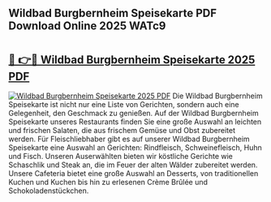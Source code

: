 ## Wildbad Burgbernheim Speisekarte PDF Download Online 2025 WATc9

# <h2><a href="http://gcd9q1.nevu.top/?p=Wildbad+Burgbernheim+Speisekarte">🔗 👉🔴 Wildbad Burgbernheim Speisekarte 2025 PDF</a></h2>

[![Wildbad Burgbernheim Speisekarte 2025 PDF](https://i.imgur.com/dBaPXMq.png)](http://gcd9q1.nevu.top/?p=Wildbad+Burgbernheim+Speisekarte)
Die Wildbad Burgbernheim Speisekarte ist nicht nur eine Liste von Gerichten, sondern auch eine Gelegenheit, den Geschmack zu genießen. Auf der Wildbad Burgbernheim Speisekarte unseres Restaurants finden Sie eine große Auswahl an leichten und frischen Salaten, die aus frischem Gemüse und Obst zubereitet werden. Für Fleischliebhaber gibt es auf unserer Wildbad Burgbernheim Speisekarte eine Auswahl an Gerichten: Rindfleisch, Schweinefleisch, Huhn und Fisch. Unseren Auserwählten bieten wir köstliche Gerichte wie Schaschlik und Steak an, die im Feuer der alten Wälder zubereitet werden. Unsere Cafeteria bietet eine große Auswahl an Desserts, von traditionellen Kuchen und Kuchen bis hin zu erlesenen Crème Brûlée und Schokoladenstückchen.
